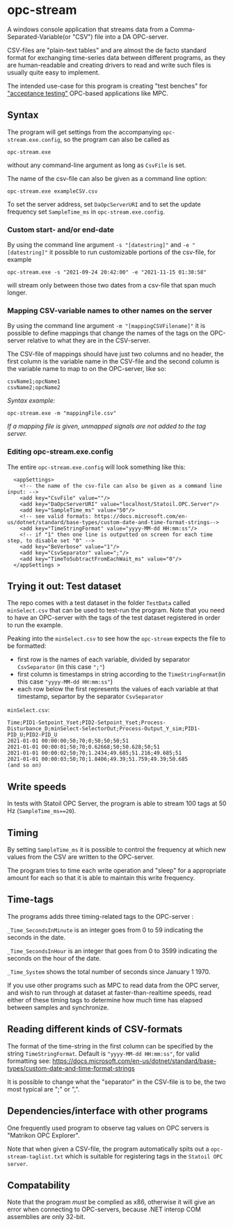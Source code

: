# opc-stream
A windows console application that streams data from a Comma-Separated-Variable(or "CSV") file into a DA OPC-server. 

CSV-files are "plain-text tables" and are almost the de facto standard format for exchanging time-series data between different programs,
as they are human-readable and creating drivers to read and write such files is usually quite easy to implement.

The intended use-case for this program is creating "test benches" for ["acceptance testing"](https://www.agilealliance.org/glossary/acceptance/) OPC-based applications like MPC. 

## Syntax

The program will get settings from the accompanying ``opc-stream.exe.config``, so the program can also be called as
```
opc-stream.exe
```
without any command-line argument as long as ``CsvFile`` is set.

The name of the csv-file can also be given as a command line option:
```
opc-stream.exe exampleCSV.csv
```
To set the server address, set ``DaOpcServerURI``  and to set the update frequency set ``SampleTime_ms`` in ``opc-stream.exe.config``.

### Custom start- and/or end-date

By using the command line argument ``-s "[datestring]"`` and ``-e "[datestring]"`` it possible to run customizable portions of 
the csv-file, for example

```
opc-stream.exe -s "2021-09-24 20:42:00" -e "2021-11-15 01:38:58"
```
will stream only between those two dates from a csv-file that span much longer.

### Mapping CSV-variable names to other names on the server

By using the command line argument ``-m "[mappingCSVFilename]"`` it is possible to define mappings that 
change the names of the tags on the OPC-server relative to what they are in the CSV-server.

The CSV-file of mappings should have just two columns and no header, the first column is the variable name in 
the CSV-file and the second column is the variable name to map to on the OPC-server, like so:
```
csvName1;opcName1
csvName2;opcName2
```

*Syntax example:*
```
opc-stream.exe -m "mappingFile.csv"
```
*If a mapping file is given, unmapped signals are not added to the tag server.*

### Editing opc-stream.exe.config

The entire ``opc-stream.exe.config`` will look something like this:
```
  <appSettings>
    <!-- the name of the csv-file can also be given as a command line input: -->
    <add key="CsvFile" value=""/>
    <add key="DaOpcServerURI" value="localhost/Statoil.OPC.Server"/>
    <add key="SampleTime_ms" value="50"/>
    <!-- see valid formats: https://docs.microsoft.com/en-us/dotnet/standard/base-types/custom-date-and-time-format-strings-->
    <add key="TimeStringFormat" value="yyyy-MM-dd HH:mm:ss"/>
    <!-- if "1" then one line is outputted on screen for each time step, to disable set "0" -->
    <add key="BeVerbose" value="1"/>
    <add key="CsvSeparator" value=";"/>
    <add key="TimeToSubtractFromEachWait_ms" value="0"/>
  </appSettings >
```

## Trying it out: Test dataset

The repo comes with a test dataset in the folder ``TestData`` called ``minSelect.csv`` that can be used to test-run the program. 
Note that you need to have an OPC-server with the tags of the test dataset registered in order to run the example. 

Peaking into the ``minSelect.csv`` to see how the ``opc-stream`` expects the file to be formatted:
- first row is the names of each variable, divided by separator ``CsvSeparator`` (in this case ``";"``)
- first column is timestamps in string according to the ``TimeStringFormat``(in this case ``"yyyy-MM-dd HH:mm:ss"``)
- each row below the first represents the values of each variable at that timestamp, separtor by the separator ``CsvSeparator``

``minSelect.csv``: 
```CSV
Time;PID1-Setpoint_Yset;PID2-Setpoint_Yset;Process-Disturbance_D;minSelect-SelectorOut;Process-Output_Y_sim;PID1-PID_U;PID2-PID_U
2021-01-01 00:00:00;50;70;0;50;50;50;51
2021-01-01 00:00:01;50;70;0.62668;50;50.628;50;51
2021-01-01 00:00:02;50;70;1.2434;49.685;51.216;49.685;51
2021-01-01 00:00:03;50;70;1.8406;49.39;51.759;49.39;50.685
(and so on)
```

## Write speeds

In tests with Statoil OPC Server, the program is able to stream 100 tags at 50 Hz  (``SampleTime_ms==20``).

## Timing 

By setting ``SampleTime_ms`` it is possible to control the frequency at which new values from the CSV are written to the OPC-server.

The program tries to time each write operation and "sleep" for a appropriate amount for each so that it is able to maintain this write frequency.

## Time-tags

The programs adds three timing-related tags to the OPC-server :

``_Time_SecondsInMinute`` is an integer goes from 0 to 59 indicating the seconds in the date.

``_Time_SecondsInHour`` is an integer that goes from 0 to 3599 indicating the seconds on the hour of the date.

``_Time_System`` shows the total number of seconds since January 1 1970.

If you use other programs such as MPC to read data from the OPC server, and wish to run through at dataset at faster-than-realtime speeds, 
read either of these timing tags to determine how much time has elapsed between samples and synchronize. 

## Reading different kinds of CSV-formats

The format of the time-string in the first column can be specified by the string ``TimeStringFormat``.
Default is ``"yyyy-MM-dd HH:mm:ss"``, for valid formatting see:
https://docs.microsoft.com/en-us/dotnet/standard/base-types/custom-date-and-time-format-strings

It is possible to change what the "separator" in the CSV-file is to be, the two most typical are ";" or ",". 

## Dependencies/interface with other programs

One frequently used program to observe tag values on OPC servers is "Matrikon OPC Explorer".

Note that when given a CSV-file, the program automatically spits out a ``opc-stream-taglist.txt`` which is suitable for 
registering tags in the ``Statoil OPC server``.

## Compatability

Note that the program *must* be complied as x86, otherwise it will give an error when connecting to OPC-servers, because .NET interop COM assemblies are only 32-bit. 

